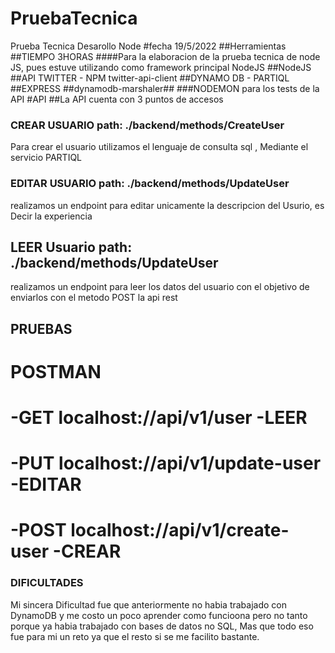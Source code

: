 # PruebaTecnica
Prueba Tecnica Desarollo Node
#fecha 19/5/2022
##Herramientas
##TIEMPO 3HORAS
####Para la elaboracion de la prueba tecnica de node JS, pues estuve utilizando como framework principal NodeJS
##NodeJS
##API TWITTER - NPM twitter-api-client
##DYNAMO DB - PARTIQL
##EXPRESS
##dynamodb-marshaler##
###NODEMON para los tests de la API
#API 
##La API cuenta con 3 puntos de accesos 

### CREAR USUARIO  path: ./backend/methods/CreateUser
Para crear el usuario utilizamos el lenguaje de consulta sql , Mediante el servicio PARTIQL 


### EDITAR USUARIO  path: ./backend/methods/UpdateUser
realizamos un endpoint para editar unicamente la descripcion del Usurio, es Decir la experiencia

## LEER Usuario path: ./backend/methods/UpdateUser 
realizamos un endpoint para leer los datos del usuario con el objetivo de enviarlos con el metodo POST la api rest


## PRUEBAS
# POSTMAN
# -GET localhost://api/v1/user  -LEER
# -PUT localhost://api/v1/update-user -EDITAR
# -POST localhost://api/v1/create-user  -CREAR

### DIFICULTADES
Mi sincera Dificultad fue que anteriormente no habia trabajado con DynamoDB y me costo un poco aprender como funcioona pero no tanto porque 
ya habia trabajado con bases de datos no SQL, Mas que todo eso fue para mi un reto ya que el resto si se me facilito bastante.
